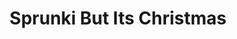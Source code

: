 ---
slug: sprunki-but-its-christmas-2675
title: Sprunki But Its Christmas
description: "Sprunki But Its Christmas is an exciting online game. Play for free directly in your browser!"
icon: /images/popular_mods/Sprunki But Its Christmas.png
url: https://wowtbc.net/sprunkin/sprunki-but-christmas/index.html
previewImage: /images/popular_mods/Sprunki But Its Christmas.png
type: popular mods

# SEO配置
seo:
  title: "Sprunki But Its Christmas - Play Free Online Game | Fun Browser Games"
  description: "Sprunki But Its Christmas - Play this fun online game for free in your browser. No download required!"
  ogImage: "/images/popular_mods/Sprunki But Its Christmas.png"
  keywords: "sprunki-but-its-christmas-2675, online game, browser game, free game, popular mods game, play online"

videoUrls:
  - https://www.youtube.com/embed/example1
  - https://www.youtube.com/embed/example2

whyPlay:
  title: "Why Play Sprunki But Its Christmas?"
  items:
    - "Immersive Gameplay: Sprunki But Its Christmas offers an engaging and immersive gaming experience that will keep you entertained for hours"
    - "Challenging Levels: Test your skills with increasingly difficult challenges and obstacles"
    - "Beautiful Graphics: Enjoy stunning visuals and smooth animations that bring the game world to life"
    - "Regular Updates: New content and features are added regularly to keep the game fresh and exciting"
    - "Free to Play: Experience all the fun without spending a penny"
    - "Community Features: Connect with other players, share strategies, and compete for high scores"
    - "Cross-Platform: Play on any device with a web browser, no downloads required"

features:
  title: "Key Features of Sprunki But Its Christmas"
  image: "/images/popular_mods/Sprunki But Its Christmas.png"
  items:
    - "Intuitive Controls: Easy to learn controls make Sprunki But Its Christmas accessible for players of all skill levels"
    - "Multiple Game Modes: Enjoy various gameplay options that provide different challenges and experiences"
    - "Character Customization: Personalize your gaming experience with unique characters and items"
    - "Achievement System: Complete special tasks to earn rewards and recognition"
    - "Leaderboards: Compete with players worldwide and see who can achieve the highest scores"

characteristics:
  title: "Game Characteristics"
  image: "/images/popular_mods/Sprunki But Its Christmas.png"
  items:
    - "Genre: Popular mods game with elements of strategy and skill"
    - "Difficulty: Suitable for both casual gamers and those seeking a challenge"
    - "Play Time: Quick sessions or extended gameplay, depending on your preference"
    - "Art Style: Vibrant and engaging visuals that enhance the gaming experience"
    - "Sound Design: Immersive audio that complements the gameplay perfectly"

info: "Sprunki But Its Christmas is an exciting online game that offers players a unique and engaging gaming experience. With its intuitive controls, stunning visuals, and challenging gameplay, Sprunki But Its Christmas provides hours of entertainment for players of all ages and skill levels. Whether you're looking for a quick gaming session during a break or an extended play session, Sprunki But Its Christmas delivers an immersive experience that will keep you coming back for more. The game features multiple levels of increasing difficulty, ensuring that players are constantly challenged as they progress. With regular updates adding new content and features, Sprunki But Its Christmas remains fresh and exciting, providing endless entertainment options for its growing community of players."

howToPlayIntro: "Welcome to Sprunki But Its Christmas! This guide will walk you through the basics and help you master the game. Whether you're a beginner or looking to improve your skills, these tips and instructions will enhance your gaming experience."

howToPlaySteps:
  - title: "Getting Started"
    description: "Begin your Sprunki But Its Christmas adventure by familiarizing yourself with the controls. Use your keyboard or mouse to navigate through the game interface. The tutorial will guide you through the basic mechanics and help you understand the objectives."
  - title: "Understanding the Objectives"
    description: "In Sprunki But Its Christmas, your main goal is to progress through levels by completing specific objectives. Each level presents unique challenges that require different strategies and approaches."
  - title: "Mastering the Controls"
    description: "Practice using the controls to improve your precision and reaction time. Sprunki But Its Christmas requires quick reflexes and strategic thinking to overcome obstacles and defeat opponents."
  - title: "Utilizing Power-ups"
    description: "Collect power-ups throughout the game to enhance your abilities and overcome difficult challenges. Each power-up offers unique advantages that can be crucial for success."
  - title: "Developing Strategies"
    description: "As you progress in Sprunki But Its Christmas, develop effective strategies for different scenarios. Analyze patterns, anticipate challenges, and adapt your approach to maximize your performance."

faq:
  title: "Frequently Asked Questions about Sprunki But Its Christmas"
  items:
    - question: "Is Sprunki But Its Christmas free to play?"
      answer: "Yes, Sprunki But Its Christmas is completely free to play directly in your web browser. No downloads or purchases are required to enjoy the full game experience."
    - question: "Can I play Sprunki But Its Christmas on mobile devices?"
      answer: "Yes, Sprunki But Its Christmas is optimized for both desktop and mobile play. You can enjoy the game on any device with a web browser and internet connection."
    - question: "Are there any in-game purchases?"
      answer: "While Sprunki But Its Christmas is free to play, there may be optional in-game purchases available for cosmetic items or additional features that don't affect core gameplay."
    - question: "How often is Sprunki But Its Christmas updated?"
      answer: "The developers regularly update Sprunki But Its Christmas with new content, features, and improvements based on player feedback and game performance."
    - question: "Can I play Sprunki But Its Christmas offline?"
      answer: "Currently, Sprunki But Its Christmas requires an internet connection to play as it's a browser-based online game."
    - question: "Is Sprunki But Its Christmas suitable for children?"
      answer: "Yes, Sprunki But Its Christmas is designed to be family-friendly and suitable for players of all ages."
    - question: "How do I report bugs or issues?"
      answer: "If you encounter any problems while playing Sprunki But Its Christmas, you can report them through the game's support page or contact the developers directly through their website."
    - question: "Still Have Questions?"
      answer: "If you have additional questions about Sprunki But Its Christmas that aren't covered in this FAQ, please visit our support center or contact our customer service team for assistance."
---